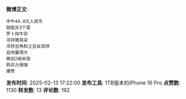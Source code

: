**微博正文**: 
```
中午44.8元人民币
就能买3个菜
罗卜炖牛杂
凉拌猪耳朵
凉拌豆角和土豆丝双拼
且肉量很大
再加2碗米饭
购买力很强
爆赞
```
**发布时间**: 2025-02-13 17:22:00
**发布工具**: 1TB版本的iPhone 16 Pro
**点赞数**: 1130
**转发数**: 13
**评论数**: 192
